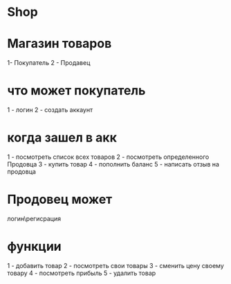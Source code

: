 # Shop
# Магазин товаров
1- Покупатель 
2 - Продавец

# что может покупатель
1 - логин
2 - создать аккаунт

# когда зашел в акк
1 - посмотреть список всех товаров
2 - посмотреть определенного Продовца
3 - купить товар
4 - пополнить баланс
5 - написать отзыв на продовца

# Продовец может 
логин\регисрация

# функции 
1 - добавить товар
2 - посмотреть свои товары
3 - сменить цену своему товару
4 - посмотреть прибыль
5 - удалить товар

